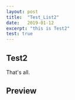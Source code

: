 ```yaml
---
layout: post
title:  "Test_List2"
date:   2019-01-12
excerpt: "this is Test2"
test: true
---
```





## Test2

That's all.

## Preview
